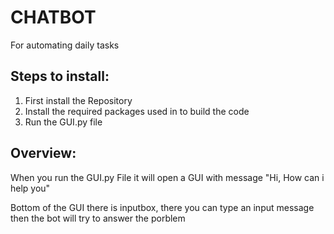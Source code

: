 # CHATBOT
For automating daily tasks
## Steps to install:
1) First install the Repository
2) Install the required packages used in to build the code
3) Run the GUI.py file

## Overview:

When you run the GUI.py File it will open a GUI with message "Hi, How can i help you"

Bottom of the GUI there is inputbox, there you can type an input message then the bot will try to answer the porblem
